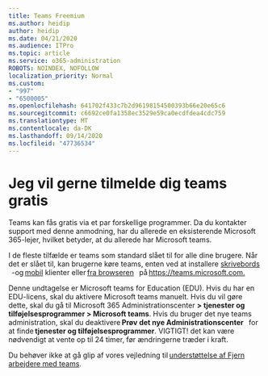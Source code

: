 ```yaml
---
title: Teams Freemium
ms.author: heidip
author: heidip
ms.date: 04/21/2020
ms.audience: ITPro
ms.topic: article
ms.service: o365-administration
ROBOTS: NOINDEX, NOFOLLOW
localization_priority: Normal
ms.custom:
- "997"
- "6500005"
ms.openlocfilehash: 641702f433c7b2d96198154500393b66e20e65c6
ms.sourcegitcommit: c6692ce0fa1358ec3529e59ca0ecdfdea4cdc759
ms.translationtype: MT
ms.contentlocale: da-DK
ms.lasthandoff: 09/14/2020
ms.locfileid: "47736534"
---
```

# <a name="id-like-to-sign-up-for-teams-for-free"></a>Jeg vil gerne tilmelde dig teams gratis

Teams kan fås gratis via et par forskellige programmer. Da du kontakter support med denne anmodning, har du allerede en eksisterende Microsoft 365-lejer, hvilket betyder, at du allerede har Microsoft teams.

I de fleste tilfælde er teams som standard slået til for alle dine brugere. Når det er slået til, kan brugerne køre teams, enten ved at installere [skrivebords](https://docs.microsoft.com/MicrosoftTeams/get-clients#desktop-client)   -og [mobil](https://docs.microsoft.com/MicrosoftTeams/get-clients#mobile-clients) klienter eller [fra browseren](https://docs.microsoft.com/MicrosoftTeams/get-clients#web-client)   på <https://teams.microsoft.com.>

Denne undtagelse er Microsoft teams for Education (EDU). Hvis du har en EDU-licens, skal du aktivere Microsoft teams manuelt. Hvis du vil gøre dette, skal du gå til Microsoft 365 Administrationscenter **> tjenester og tilføjelsesprogrammer > Microsoft teams**. Hvis du bruger det nye teams administration, skal du deaktivere **Prøv det nye Administrationscenter**   for at finde **tjenester og tilføjelsesprogrammer**. VIGTIGT! det kan være nødvendigt at vente op til 24 timer, før ændringerne træder i kraft.

Du behøver ikke at gå glip af vores vejledning til [understøttelse af Fjern arbejdere med teams](https://docs.microsoft.com/MicrosoftTeams/support-remote-work-with-teams).
